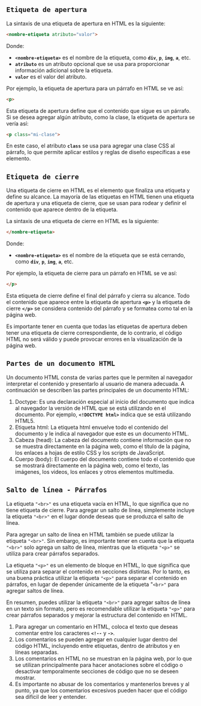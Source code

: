 ## `Etiqueta de apertura`

La sintaxis de una etiqueta de apertura en HTML es la siguiente:

```html
<nombre-etiqueta atributo="valor">
```

Donde:

- **`<nombre-etiqueta>`** es el nombre de la etiqueta, como **`div`**, **`p`**, **`img`**, **`a`**, etc.
- **`atributo`** es un atributo opcional que se usa para proporcionar información adicional sobre la etiqueta.
- **`valor`** es el valor del atributo.

Por ejemplo, la etiqueta de apertura para un párrafo en HTML se ve así:

```html
<p>
```

Esta etiqueta de apertura define que el contenido que sigue es un párrafo. Si se desea agregar algún atributo, como la clase, la etiqueta de apertura se vería así:

```html
<p class="mi-clase">
```

En este caso, el atributo **`class`** se usa para agregar una clase CSS al párrafo, lo que permite aplicar estilos y reglas de diseño específicas a ese elemento.

## `Etiqueta de cierre`

Una etiqueta de cierre en HTML es el elemento que finaliza una etiqueta y define su alcance. La mayoría de las etiquetas en HTML tienen una etiqueta de apertura y una etiqueta de cierre, que se usan para rodear y definir el contenido que aparece dentro de la etiqueta.

La sintaxis de una etiqueta de cierre en HTML es la siguiente:

```html
</nombre-etiqueta>
```

Donde:

- **`<nombre-etiqueta>`** es el nombre de la etiqueta que se está cerrando, como **`div`**, **`p`**, **`img`**, **`a`**, etc.

Por ejemplo, la etiqueta de cierre para un párrafo en HTML se ve así:

```html
</p>
```

Esta etiqueta de cierre define el final del párrafo y cierra su alcance. Todo el contenido que aparece entre la etiqueta de apertura **`<p>`** y la etiqueta de cierre **`</p>`** se considera contenido del párrafo y se formatea como tal en la página web.

Es importante tener en cuenta que todas las etiquetas de apertura deben tener una etiqueta de cierre correspondiente, de lo contrario, el código HTML no será válido y puede provocar errores en la visualización de la página web.

## `Partes de un documento HTML`

Un documento HTML consta de varias partes que le permiten al navegador interpretar el contenido y presentarlo al usuario de manera adecuada. A continuación se describen las partes principales de un documento HTML:

1. Doctype: Es una declaración especial al inicio del documento que indica al navegador la versión de HTML que se está utilizando en el documento. Por ejemplo, **`<!DOCTYPE html>`** indica que se está utilizando HTML5.
2. Etiqueta html: La etiqueta html envuelve todo el contenido del documento y le indica al navegador que este es un documento HTML.
3. Cabeza (head): La cabeza del documento contiene información que no se muestra directamente en la página web, como el título de la página, los enlaces a hojas de estilo CSS y los scripts de JavaScript.
4. Cuerpo (body): El cuerpo del documento contiene todo el contenido que se mostrará directamente en la página web, como el texto, las imágenes, los videos, los enlaces y otros elementos multimedia.

## `Salto de línea - Párrafos`

La etiqueta `"<br>"` es una etiqueta vacía en HTML, lo que significa que no tiene etiqueta de cierre. Para agregar un salto de línea, simplemente incluye la etiqueta `"<br>"` en el lugar donde deseas que se produzca el salto de línea.

Para agregar un salto de línea en HTML también se puede utilizar la etiqueta `"<br>"`. Sin embargo, es importante tener en cuenta que la etiqueta `"<br>"` solo agrega un salto de línea, mientras que la etiqueta `"<p>"` se utiliza para crear párrafos separados.

La etiqueta `"<p>"` es un elemento de bloque en HTML, lo que significa que se utiliza para separar el contenido en secciones distintas. Por lo tanto, es una buena práctica utilizar la etiqueta `"<p>"` para separar el contenido en párrafos, en lugar de depender únicamente de la etiqueta "`<br>"` para agregar saltos de línea.

En resumen, puedes utilizar la etiqueta `"<br>"` para agregar saltos de línea en un texto sin formato, pero es recomendable utilizar la etiqueta `"<p>"` para crear párrafos separados y mejorar la estructura del contenido en HTML.

1. Para agregar un comentario en HTML, coloca el texto que deseas comentar entre los caracteres **`<!--`** y **`->`**.
2. Los comentarios se pueden agregar en cualquier lugar dentro del código HTML, incluyendo entre etiquetas, dentro de atributos y en líneas separadas.
3. Los comentarios en HTML no se muestran en la página web, por lo que se utilizan principalmente para hacer anotaciones sobre el código o desactivar temporalmente secciones de código que no se deseen mostrar.
4. Es importante no abusar de los comentarios y mantenerlos breves y al punto, ya que los comentarios excesivos pueden hacer que el código sea difícil de leer y entender.